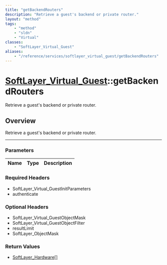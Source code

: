 ```yaml
---
title: "getBackendRouters"
description: "Retrieve a guest's backend or private router."
layout: "method"
tags:
    - "method"
    - "sldn"
    - "Virtual"
classes:
    - "SoftLayer_Virtual_Guest"
aliases:
    - "/reference/services/softlayer_virtual_guest/getBackendRouters"
---
```

# [SoftLayer_Virtual_Guest](/reference/services/SoftLayer_Virtual_Guest)::getBackendRouters


Retrieve a guest's backend or private router.


## Overview 
Retrieve a guest's backend or private router.

-----

### Parameters 
|Name | Type | Description |
| --- | --- | --- |


### Required Headers
* SoftLayer_Virtual_GuestInitParameters
* authenticate


### Optional Headers
* SoftLayer_Virtual_GuestObjectMask
* SoftLayer_Virtual_GuestObjectFilter
* resultLimit
* SoftLayer_ObjectMask

### Return Values
* <a href='/reference/datatypes/SoftLayer_Hardware'>SoftLayer_Hardware[] </a>




